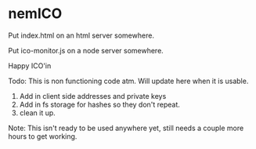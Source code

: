 # nemICO


Put index.html on an html server somewhere. 


Put ico-monitor.js on a node server somewhere. 

Happy ICO'in

Todo: 
This is non functioning code atm. Will update here when it is usable. 

1. Add in client side addresses and private keys
2. Add in fs storage for hashes so they don't repeat. 
3. clean it up. 

Note: This isn't ready to be used anywhere yet, still needs a couple more hours to get working. 
